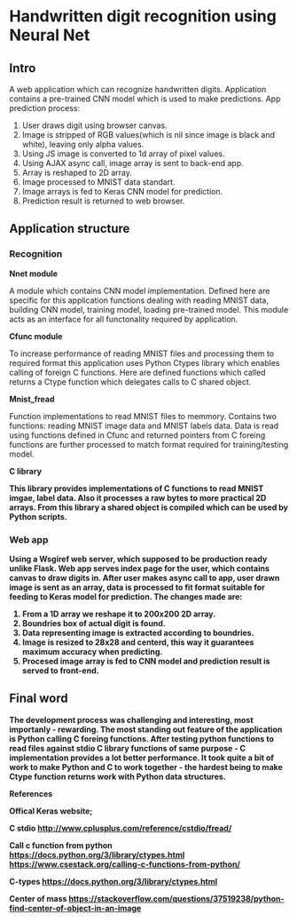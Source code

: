 <h1>Handwritten digit recognition using Neural Net</h1>

<h2>Intro</h2>

A web application which can recognize handwritten digits. Application contains a pre-trained CNN model which is used to make predictions. 
App prediction process:
  1. User draws digit using browser canvas.
  2. Image is stripped of RGB values(which is nil since image is black and white), leaving only alpha values.
  3. Using JS image is converted to 1d array of pixel values.
  4. Using AJAX async call, image array is sent to back-end app.
  5. Array is reshaped to 2D array.
  6. Image processed to MNIST data standart.
  7. Image arrays is fed to Keras CNN model for prediction.
  8. Prediction result is returned to web browser.
  
<h2>Application structure</h2>

<h3>Recognition</h3>
<b>Nnet module</b>

A module which contains CNN model implementation. Defined here are specific for this application functions dealing with reading MNIST data, building CNN model, training model, loading pre-trained model. This module acts as an interface for all functonality required by application.

<b>Cfunc module</b>

To increase performance of reading MNIST files and processing them to required format this application uses Python Ctypes library which enables calling of foreign C functions. Here are defined functions which called returns a Ctype function which delegates calls to C shared object.

<b>Mnist_fread</b>

Function implementations to read MNIST files to memmory. Contains two functions: reading MNIST image data and MNIST labels data. Data is read using functions defined in Cfunc and returned pointers from C foreing functions are further processed to match format required for training/testing model.

<b>C library</h>

This library provides implementations of C functions to read MNIST imgae, label data. Also it processes a raw bytes to more practical 2D arrays. From this library a shared object is compiled which can be used by Python scripts.


<h3>Web app</h3>

Using a Wsgiref web server, which supposed to be production ready unlike Flask.
Web app serves index page for the user, which contains canvas to draw digits in. After user makes async call to app, user drawn image is sent as an array, data is processed to fit format suitable for feeding to Keras model for prediction. The changes made are:
  1. From a 1D array we reshape it to 200x200 2D array.
  2. Boundries box of actual digit is found.
  3. Data representing image is extracted according to boundries.
  4. Image is resized to 28x28 and centerd, this way it guarantees maximum accuracy when predicting.
  5. Procesed image array is fed to CNN model and prediction result is served to front-end.


<h2>Final word</h2>

The development process was challenging and interesting, most importanly - rewarding. The most standing out feature of the application is Python calling C foreing functions. After testing python functions to read files against stdio C library functions of same purpose - C implementation provides a lot better performance. It took quite a bit of work to make Python and C to work together - the hardest being to make Ctype function returns work with Python data structures. 




References

Offical Keras website;

C stdio
http://www.cplusplus.com/reference/cstdio/fread/

Call c function from python
https://docs.python.org/3/library/ctypes.html
https://www.csestack.org/calling-c-functions-from-python/

C-types
https://docs.python.org/3/library/ctypes.html

Center of mass
https://stackoverflow.com/questions/37519238/python-find-center-of-object-in-an-image
